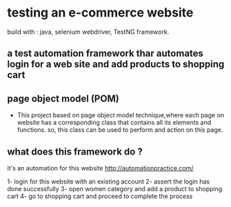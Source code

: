 # testing an e-commerce website

build with : java, selenium webdriver, TestNG framework.
 
## a test automation framework thar automates login for a web site and add products to shopping cart
## page object model (POM)
* This project based on page object model technique,where each page on website has a corresponding class that contains all its elements and functions. so, this class can be used to perform and action on this page.

## what does this framework do ?

it's an automation for this website http://automationpractice.com/

1- login for this website with an existing account
2- assert the login has done successfully 
3- open women category and add a product to shopping cart
4- go to shopping cart and proceed to complete the process 
